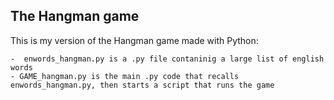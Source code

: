## The Hangman game

  This is my version of the Hangman game made with Python:
  
    -  enwords_hangman.py is a .py file contaninig a large list of english words 
    - GAME_hangman.py is the main .py code that recalls enwords_hangman.py, then starts a script that runs the game 
